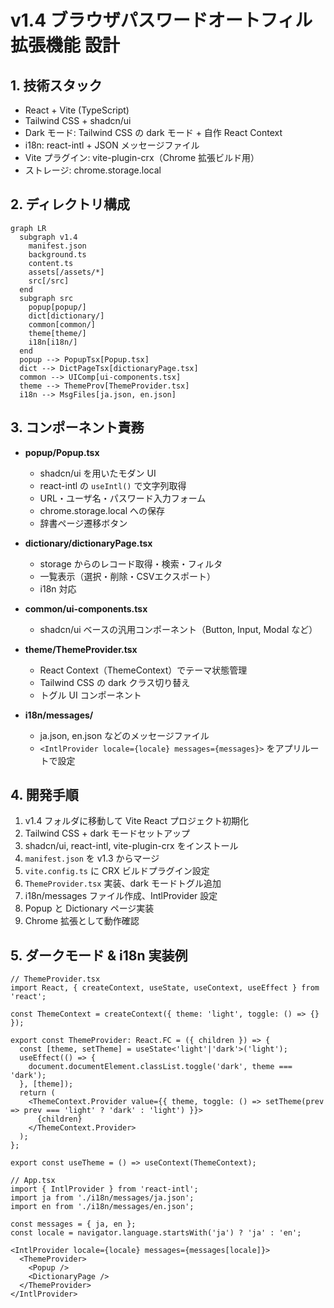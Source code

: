 # v1.4 ブラウザパスワードオートフィル 拡張機能 設計

## 1. 技術スタック

- React + Vite (TypeScript)
- Tailwind CSS + shadcn/ui
- Dark モード: Tailwind CSS の dark モード + 自作 React Context
- i18n: react-intl + JSON メッセージファイル
- Vite プラグイン: vite-plugin-crx（Chrome 拡張ビルド用）
- ストレージ: chrome.storage.local

## 2. ディレクトリ構成

```mermaid
graph LR
  subgraph v1.4
    manifest.json
    background.ts
    content.ts
    assets[/assets/*]
    src[/src]
  end
  subgraph src
    popup[popup/]
    dict[dictionary/]
    common[common/]
    theme[theme/]
    i18n[i18n/]
  end
  popup --> PopupTsx[Popup.tsx]
  dict --> DictPageTsx[dictionaryPage.tsx]
  common --> UIComp[ui-components.tsx]
  theme --> ThemeProv[ThemeProvider.tsx]
  i18n --> MsgFiles[ja.json, en.json]
```

## 3. コンポーネント責務

- **popup/Popup.tsx**  
  - shadcn/ui を用いたモダン UI  
  - react-intl の `useIntl()` で文字列取得  
  - URL・ユーザ名・パスワード入力フォーム  
  - chrome.storage.local への保存  
  - 辞書ページ遷移ボタン

- **dictionary/dictionaryPage.tsx**  
  - storage からのレコード取得・検索・フィルタ  
  - 一覧表示（選択・削除・CSVエクスポート）  
  - i18n 対応

- **common/ui-components.tsx**  
  - shadcn/ui ベースの汎用コンポーネント（Button, Input, Modal など）

- **theme/ThemeProvider.tsx**  
  - React Context（ThemeContext）でテーマ状態管理  
  - Tailwind CSS の dark クラス切り替え  
  - トグル UI コンポーネント

- **i18n/messages/**  
  - ja.json, en.json などのメッセージファイル  
  - `<IntlProvider locale={locale} messages={messages}>` をアプリルートで設定

## 4. 開発手順

1. v1.4 フォルダに移動して Vite React プロジェクト初期化  
2. Tailwind CSS + dark モードセットアップ  
3. shadcn/ui, react-intl, vite-plugin-crx をインストール  
4. `manifest.json` を v1.3 からマージ  
5. `vite.config.ts` に CRX ビルドプラグイン設定  
6. `ThemeProvider.tsx` 実装、dark モードトグル追加  
7. i18n/messages ファイル作成、IntlProvider 設定  
8. Popup と Dictionary ページ実装  
9. Chrome 拡張として動作確認

## 5. ダークモード & i18n 実装例

```tsx
// ThemeProvider.tsx
import React, { createContext, useState, useContext, useEffect } from 'react';

const ThemeContext = createContext({ theme: 'light', toggle: () => {} });

export const ThemeProvider: React.FC = ({ children }) => {
  const [theme, setTheme] = useState<'light'|'dark'>('light');
  useEffect(() => {
    document.documentElement.classList.toggle('dark', theme === 'dark');
  }, [theme]);
  return (
    <ThemeContext.Provider value={{ theme, toggle: () => setTheme(prev => prev === 'light' ? 'dark' : 'light') }}>
      {children}
    </ThemeContext.Provider>
  );
};

export const useTheme = () => useContext(ThemeContext);

// App.tsx
import { IntlProvider } from 'react-intl';
import ja from './i18n/messages/ja.json';
import en from './i18n/messages/en.json';

const messages = { ja, en };
const locale = navigator.language.startsWith('ja') ? 'ja' : 'en';

<IntlProvider locale={locale} messages={messages[locale]}>
  <ThemeProvider>
    <Popup />
    <DictionaryPage />
  </ThemeProvider>
</IntlProvider>
